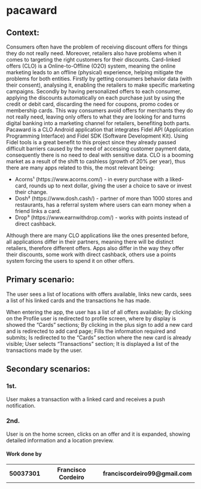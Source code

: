 # pacaward

<h2>Context:</h2>
<p>
Consumers often have the problem of receiving discount offers for things they do not really need. Moreover, retailers also have problems when it comes to targeting the right customers for their discounts.
Card-linked offers (CLO) is a Online-to-Offline (O2O) system, meaning the online marketing leads to an offline (physical) experience, helping mitigate the problems for both entities. Firstly by getting consumers behavior data (with their consent), analysing it, enabling the retailers to make specific marketing campaigns. Secondly by having personalized offers to each consumer, applying the discounts automatically on each purchase just by using the credit or debit card, discarding the need for coupons, promo codes or membership cards.
This way consumers avoid offers for merchants they do not really need, leaving only offers to what they are looking for and turns digital banking into a marketing channel for retailers, benefiting both parts.
Pacaward is a CLO Android application that integrates Fidel API (Application Programming Interface) and Fidel SDK (Software Development Kit). Using Fidel tools is a great benefit to this project since they already passed difficult barriers caused by the need of accessing customer payment data, consequently there is no need to deal with sensitive data. 
CLO is a booming market as a result of the shift to cashless (growth of 20% per year), thus there are many apps related to this, the most relevant being:
<ul>
	<li>Acorns¹ (https://www.acorns.com/) - in every purchase with a liked-card, rounds up to next dollar, giving the user a choice to save or invest their change.</li>
	<li>Dosh² (https://www.dosh.cash/) - partner of more than 1000 stores and restaurants, has a referral system where users can earn money when a friend links a card.</li> 
	<li>Drop³ (https://www.earnwithdrop.com/) - works with points instead of direct cashback.</li>
</ul>
Although there are many CLO applications like the ones presented before, all applications differ in their partners, meaning there will be distinct retailers, therefore different offers. Apps also differ in the way they offer their discounts, some work with direct cashback, others use a points system forcing the users to spend it on other offers.
</p>
<h2>Primary scenario:</h2>
<p>
The user sees a list of locations with offers available, links new cards, sees a list of his linked cards and the transactions he has made.

When entering the app, the user has a list of all offers available;
By clicking on the Profile user is redirected to profile screen, where by display is showed the “Cards” sections;
By clicking in the plus sign to add a new card and is redirected to add card page;
Fills the information required and submits;
Is redirected to the “Cards” section where the new card is already visible;
User selects “Transactions” section;
It is displayed a list of the transactions made by the user.
</p>
<h2>Secondary scenarios:</h2>

<h3>1st.</h3>
	<p> 
  User makes a transaction with a linked card and receives a push notification.
  </p>
<h3>2nd.</h3>
  <p>
	User is on the home screen, clicks on an offer and it is expanded, showing detailed information and a location preview.
  </p>
  
  <h4>Work done by</h4>
<table>
  <tr>
    <th>50037301</th>
    <th>Francisco Cordeiro</th>
    <th>franciscordeiro99@gmail.com</th>
  </tr>
  </table>

